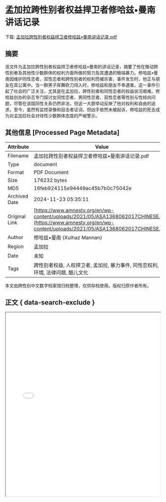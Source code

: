 # 孟加拉跨性别者权益捍卫者修哈兹•曼南讲话记录

<!-- tcd_download_link -->
下载: <a href="../孟加拉跨性别者权益捍卫者修哈兹•曼南讲话记录.pdf" download>孟加拉跨性别者权益捍卫者修哈兹•曼南讲话记录.pdf</a>
<!-- tcd_download_link_end -->

## 摘要

<!-- tcd_abstract -->
该文件为孟加拉跨性别者权益捍卫者修哈兹•曼南的讲话记录，摘要了他在推动跨性别者及其他性少数群体的权利方面所做的努力及其遭遇的极端暴力。修哈兹•曼南因维护同性恋者、双性恋者和跨性别者的权利而被杀害，事件发生时，他正与朋友在其公寓中。当一群男子挥舞砍刀闯入时，修哈兹和朋友不幸遇害。这一事件引起了社会的广泛关注，尤其是在孟加拉，跨性别者和同性恋者的权益状况艰难。修哈兹创办的杂志专门探讨女同性恋者、男同性恋者、双性恋者等性别与性倾向问题，尽管在该国同性关系仍然非法，但这一大胆举动反映了他对权利和自由的追求。至今，虽然有监控录像和目击者证词，但凶手依然未被起诉，修哈兹的死去成为对孟加拉社会对待性少数群体态度的严峻警示。

<!-- tcd_abstract_end -->

## 其他信息 [Processed Page Metadata]

| Attribute       | Value                                  |
|-----------------|----------------------------------------|
| Filename        | 孟加拉跨性别者权益捍卫者修哈兹•曼南讲话记录.pdf                             |
| Type            | document                                 |
| Format          | PDF Document                               |
| Size            | 176232 bytes                           |
| MD5             | 16feb924115e94449ac45b7b0c75042e                                  |
| Archived Date   | 2024-11-23 05:35:11                             |
| Original Link   | [https://www.amnesty.org/en/wp-content/uploads/2021/05/ASA1368062017CHINESE.pdf](https://www.amnesty.org/en/wp-content/uploads/2021/05/ASA1368062017CHINESE.pdf)                         |
| Author          | 修哈兹•曼南 (Xulhaz Mannan)                               |
| Region          | 孟加拉                               |
| Date            | 未知                                 |
| Tags            | 跨性别者权益, 人权捍卫者, 孟加拉, 暴力事件, 同性恋权利, 社会环境, 法律问题, 酷儿文化                                 |

本文由跨性别中文数字档案馆归档整理，仅供存档使用。版权归原作者所有。


## 正文 { data-search-exclude }

<!-- tcd_main_text -->
<iframe src="../孟加拉跨性别者权益捍卫者修哈兹•曼南讲话记录.pdf" width="100%" height="600px">
    <p>无法显示PDF，请下载查看。</p>
</iframe>
<!-- tcd_main_text_end -->

